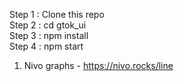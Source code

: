 Step 1 : Clone this repo <br/>
Step 2 : cd gtok_ui <br/>
Step 3 : npm install <br/>
Step 4 : npm start <br/>

1. Nivo graphs - https://nivo.rocks/line
